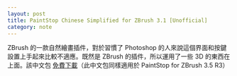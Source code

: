 ```yaml
---
layout: post
title: PaintStop Chinese Simplified for ZBrush 3.1 [Unofficial]
category: note
---
```


<div class=txt>
<p>ZBrush 的一款自然繪畫插件，對於習慣了 Photoshop 的人來說這個界面和按鍵設置上手起來比較不適應。既然是 ZBrush 的插件，所以運用了一些 3D 的東西在上面。該中文包 <a href="http://rsrc.sparanoid.com/download/paintstop-31-chs.7z">免費下載</a>（此中文包同樣適用於 PaintStop for ZBrush 3.5 R3）</p>
</div>